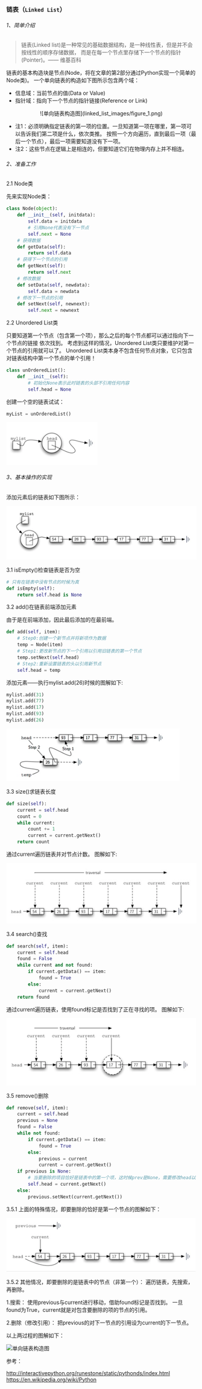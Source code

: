 ### 链表（```Linked List```）

###### 1、简单介绍

>链表(Linked list)是一种常见的基础数据结构，是一种线性表，但是并不会按线性的顺序存储数据，
而是在每一个节点里存储下一个节点的指针(Pointer)。—— 维基百科

链表的基本构造块是节点(Node，将在文章的第2部分通过Python实现一个简单的Node类)。
一个单向链表的构造如下图所示包含两个域：
- 信息域：当前节点的值(Data or Value)
- 指针域：指向下一个节点的指针链接(Reference or Link)

<center>![单向链表构造图](linked_list_images/figure_1.png)</center>

- 注1：必须明确指定链表的第一项的位置。一旦知道第一项在哪里，第一项可以告诉我们第二项是什么，依次类推。
按照一个方向遍历，直到最后一项（最后一个节点），最后一项需要知道没有下一项。
- 注2：这些节点在逻辑上是相连的，但要知道它们在物理内存上并不相连。

###### 2、准备工作

2.1 Node类

先来实现Node类：

```python
class Node(object):
    def __init__(self, initdata):
        self.data = initdata
        # 引用None代表没有下一节点
        self.next = None
    # 获得数据
    def getData(self):
        return self.data
    # 获得下一个节点的引用
    def getNext(self):
        return self.next
    # 修改数据
    def setData(self, newdata):
        self.data = newdata
    # 修改下一节点的引用
    def setNext(self, newnext):
        self.next = newnext
```

2.2 Unordered List类

只要知道第一个节点（包含第一个项），那么之后的每个节点都可以通过指向下一个节点的链接 依次找到。
考虑到这样的情况，Unordered List类只要维护对第一个节点的引用就可以了。
Unordered List类本身不包含任何节点对象，它只包含对链表结构中第一个节点的单个引用！

```python
class unOrderedList():
    def __init__(self):
        # 初始化None表示此时链表的头部不引用任何内容
        self.head = None
```

创建一个空的链表试试：

```python
myList = unOrderedList()
```

![单向链表构造图](linked_list_images/figure_2.png)

###### 3、基本操作的实现

添加元素后的链表如下图所示：

![单向链表构造图](linked_list_images/figure_3.png)

3.1 isEmpty()检查链表是否为空

```python
# 只有在链表中没有节点的时候为真
def isEmpty(self):
    return self.head is None
```

3.2 add()在链表前端添加元素

由于是在前端添加，因此最后添加的在最前端。

```python
def add(self, item):
    # Step0:创建一个新节点并将新项作为数据
    temp = Node(item)
    # Step1:更改新节点的下一个引用以引用旧链表的第一个节点
    temp.setNext(self.head)
    # Step2:重新设置链表的头以引用新节点
    self.head = temp
```

添加元素——执行mylist.add(26)时候的图解如下:

```python
mylist.add(31)
mylist.add(77)
mylist.add(17)
mylist.add(93)
mylist.add(26)
```

![单向链表构造图](linked_list_images/figure_4.png)

3.3 size()求链表长度

```python
def size(self):
    current = self.head
    count = 0
    while current:
        count += 1
        current = current.getNext()
    return count
```

通过current遍历链表并对节点计数。
图解如下:

![单向链表构造图](linked_list_images/figure_5.png)

3.4 search()查找

```python
def search(self, item):
    current = self.head
    found = False
    while current and not found:
        if current.getData() == item:
            found = True
        else:
            current = current.getNext()
    return found
```

通过current遍历链表，使用found标记是否找到了正在寻找的项。
图解如下:

![单向链表构造图](linked_list_images/figure_6.png)

3.5 remove()删除

```python
def remove(self, item):
    current = self.head
    previous = None
    found = False
    while not found:
        if current.getData() == item:
            found = True
        else:
            previous = current
            current = current.getNext()
    if previous is None:
        # 当要删除的项目恰好是链表中的第一个项，这时候prev是None，需要修改head以引用current之后的节点
        self.head = current.getNext()
    else:
        previous.setNext(current.getNext())
```

3.5.1 上面的特殊情况，即要删除的恰好是第一个节点的图解如下：

![单向链表构造图](linked_list_images/figure_7.png)

3.5.2 其他情况，即要删除的是链表中的节点（非第一个）：
遍历链表，先搜索，再删除。

1.搜索：
使用previous与current进行移动，借助found标记是否找到。
一旦found为True，current就是对包含要删除的项的节点的引用。

2.删除（修改引用）：
把previous的对下一节点的引用设为current的下一节点。

以上两过程的图解如下：

![单向链表构造图](linked_list_images/figure_8.png)


参考：

http://interactivepython.org/runestone/static/pythonds/index.html
https://en.wikipedia.org/wiki/Python

